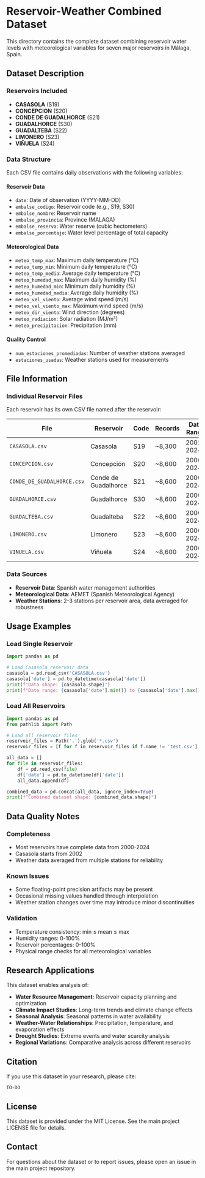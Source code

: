 # Reservoir-Weather Combined Dataset

This directory contains the complete dataset combining reservoir water levels with meteorological variables for seven major reservoirs in Málaga, Spain.

## Dataset Description

### Reservoirs Included
- **CASASOLA** (S19)
- **CONCEPCION** (S20)
- **CONDE DE GUADALHORCE** (S21)
- **GUADALHORCE** (S30)
- **GUADALTEBA** (S22)
- **LIMONERO** (S23)
- **VIÑUELA** (S24)

### Data Structure

Each CSV file contains daily observations with the following variables:

#### Reservoir Data
- `date`: Date of observation (YYYY-MM-DD)
- `embalse_codigo`: Reservoir code (e.g., S19, S30)
- `embalse_nombre`: Reservoir name
- `embalse_provincia`: Province (MALAGA)
- `embalse_reserva`: Water reserve (cubic hectometers)
- `embalse_porcentaje`: Water level percentage of total capacity

#### Meteorological Data
- `meteo_temp_max`: Maximum daily temperature (°C)
- `meteo_temp_min`: Minimum daily temperature (°C)
- `meteo_temp_media`: Average daily temperature (°C)
- `meteo_humedad_max`: Maximum daily humidity (%)
- `meteo_humedad_min`: Minimum daily humidity (%)
- `meteo_humedad_media`: Average daily humidity (%)
- `meteo_vel_viento`: Average wind speed (m/s)
- `meteo_vel_viento_max`: Maximum wind speed (m/s)
- `meteo_dir_viento`: Wind direction (degrees)
- `meteo_radiacion`: Solar radiation (MJ/m²)
- `meteo_precipitacion`: Precipitation (mm)

#### Quality Control
- `num_estaciones_promediadas`: Number of weather stations averaged
- `estaciones_usadas`: Weather stations used for measurements

## File Information

### Individual Reservoir Files
Each reservoir has its own CSV file named after the reservoir:

| File | Reservoir | Code | Records | Date Range |
|------|-----------|------|---------|------------|
| `CASASOLA.csv` | Casasola | S19 | ~8,300 | 2002-2024 |
| `CONCEPCION.csv` | Concepción | S20 | ~8,600 | 2000-2024 |
| `CONDE_DE_GUADALHORCE.csv` | Conde de Guadalhorce | S21 | ~8,600 | 2000-2024 |
| `GUADALHORCE.csv` | Guadalhorce | S30 | ~8,600 | 2000-2024 |
| `GUADALTEBA.csv` | Guadalteba | S22 | ~8,600 | 2000-2024 |
| `LIMONERO.csv` | Limonero | S23 | ~8,600 | 2000-2024 |
| `VINUELA.csv` | Viñuela | S24 | ~8,600 | 2000-2024 |

### Data Sources
- **Reservoir Data**: Spanish water management authorities
- **Meteorological Data**: AEMET (Spanish Meteorological Agency)
- **Weather Stations**: 2-3 stations per reservoir area, data averaged for robustness

## Usage Examples

### Load Single Reservoir
```python
import pandas as pd

# Load Casasola reservoir data
casasola = pd.read_csv('CASASOLA.csv')
casasola['date'] = pd.to_datetime(casasola['date'])
print(f"Data shape: {casasola.shape}")
print(f"Date range: {casasola['date'].min()} to {casasola['date'].max()}")
```

### Load All Reservoirs
```python
import pandas as pd
from pathlib import Path

# Load all reservoir files
reservoir_files = Path('.').glob('*.csv')
reservoir_files = [f for f in reservoir_files if f.name != 'test.csv']

all_data = []
for file in reservoir_files:
    df = pd.read_csv(file)
    df['date'] = pd.to_datetime(df['date'])
    all_data.append(df)

combined_data = pd.concat(all_data, ignore_index=True)
print(f"Combined dataset shape: {combined_data.shape}")
```

## Data Quality Notes

### Completeness
- Most reservoirs have complete data from 2000-2024
- Casasola starts from 2002
- Weather data averaged from multiple stations for reliability

### Known Issues
- Some floating-point precision artifacts may be present
- Occasional missing values handled through interpolation
- Weather station changes over time may introduce minor discontinuities

### Validation
- Temperature consistency: min ≤ mean ≤ max
- Humidity ranges: 0-100%
- Reservoir percentages: 0-100%
- Physical range checks for all meteorological variables

## Research Applications

This dataset enables analysis of:
- **Water Resource Management**: Reservoir capacity planning and optimization
- **Climate Impact Studies**: Long-term trends and climate change effects
- **Seasonal Analysis**: Seasonal patterns in water availability
- **Weather-Water Relationships**: Precipitation, temperature, and evaporation effects
- **Drought Studies**: Extreme events and water scarcity analysis
- **Regional Variations**: Comparative analysis across different reservoirs

## Citation

If you use this dataset in your research, please cite:
```
TO-DO
```

## License

This dataset is provided under the MIT License. See the main project LICENSE file for details.

## Contact

For questions about the dataset or to report issues, please open an issue in the main project repository.
